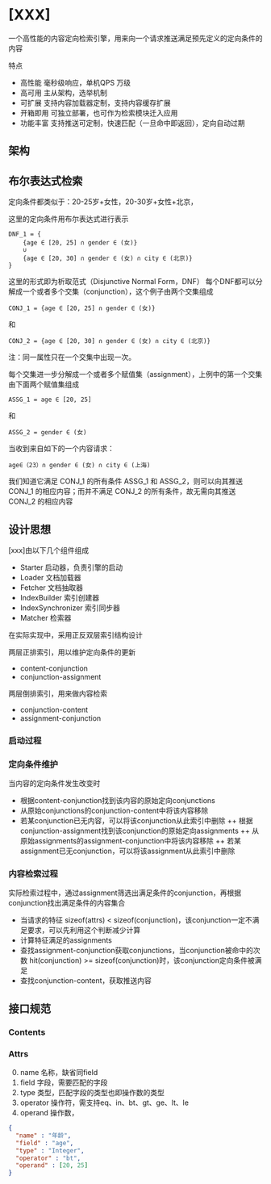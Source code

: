 # [XXX]
一个高性能的内容定向检索引擎，用来向一个请求推送满足预先定义的定向条件的内容

特点  
+ 高性能 毫秒级响应，单机QPS 万级
+ 高可用 主从架构，选举机制
+ 可扩展 支持内容加载器定制，支持内容缓存扩展
+ 开箱即用 可独立部署，也可作为检索模块迁入应用
+ 功能丰富 支持推送可定制，快速匹配（一旦命中即返回），定向自动过期

## 架构



## 布尔表达式检索
定向条件都类似于：20-25岁+女性，20-30岁+女性+北京，

这里的定向条件用布尔表达式进行表示
```
DNF_1 = {
    {age ∈ [20, 25] ∩ gender ∈ (女)} 
    ∪
    {age ∈ [20, 30] ∩ gender ∈ (女) ∩ city ∈ (北京)}
}
```
这里的形式即为析取范式（Disjunctive Normal Form，DNF）
每个DNF都可以分解成一个或者多个交集（conjunction），这个例子由两个交集组成
```
CONJ_1 = {age ∈ [20, 25] ∩ gender ∈ (女)}
```
和
```
CONJ_2 = {age ∈ [20, 30] ∩ gender ∈ (女) ∩ city ∈ (北京)}
```
注：同一属性只在一个交集中出现一次。

每个交集进一步分解成一个或者多个赋值集（assignment），上例中的第一个交集由下面两个赋值集组成
```$xslt
ASSG_1 = age ∈ [20, 25]
```
和
```
ASSG_2 = gender ∈ (女)
```

当收到来自如下的一个内容请求：
```
age∈（23）∩ gender ∈ (女) ∩ city ∈ (上海)
```
我们知道它满足 CONJ_1 的所有条件 ASSG_1 和 ASSG_2，则可以向其推送 CONJ_1 的相应内容；而并不满足 CONJ_2 的所有条件，故无需向其推送 CONJ_2 的相应内容


## 设计思想
[xxx]由以下几个组件组成
+ Starter 启动器，负责引擎的启动
+ Loader 文档加载器
+ Fetcher 文档抽取器
+ IndexBuilder 索引创建器
+ IndexSynchronizer 索引同步器
+ Matcher 检索器

在实际实现中，采用正反双层索引结构设计

两层正排索引，用以维护定向条件的更新
+ content-conjunction
+ conjunction-assignment

两层倒排索引，用来做内容检索
+ conjunction-content
+ assignment-conjunction

### 启动过程

### 定向条件维护
当内容的定向条件发生改变时  
+ 根据content-conjunction找到该内容的原始定向conjunctions
+ 从原始conjunctions的conjunction-content中将该内容移除
+ 若某conjunction已无内容，可以将该conjunction从此索引中删除
    ++ 根据conjunction-assignment找到该conjunction的原始定向assignments
    ++ 从原始assignments的assignment-conjunction中将该内容移除
    ++ 若某assignment已无conjunction，可以将该assignment从此索引中删除

### 内容检索过程
实际检索过程中，通过assignment筛选出满足条件的conjunction，再根据conjunction找出满足条件的内容集合  
+ 当请求的特征 sizeof(attrs) < sizeof(conjunction)，该conjunction一定不满足要求，可以先利用这个判断减少计算
+ 计算特征满足的assignments
+ 查找assignment-conjunction获取conjunctions，当conjunction被命中的次数 hit(conjunction) >= sizeof(conjunction)时，该conjunction定向条件被满足
+ 查找conjunction-content，获取推送内容


## 接口规范

### Contents
### Attrs

0. name 名称，缺省同field
0. field 字段，需要匹配的字段
0. type 类型，匹配字段的类型也即操作数的类型
0. operator 操作符，需支持eq、in、bt、gt、ge、lt、le
0. operand 操作数，

```json
{
  "name" : "年龄",
  "field" : "age",
  "type" : "Integer",
  "operator" : "bt",
  "operand" : [20, 25]
}
```

